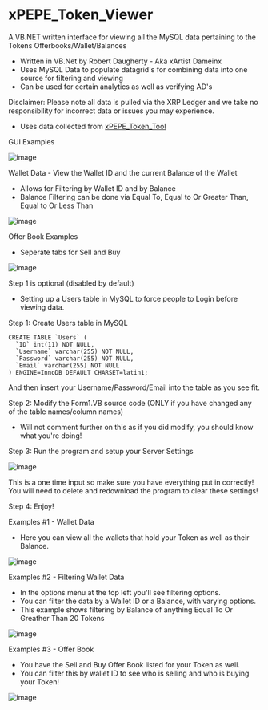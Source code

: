# xPEPE_Token_Viewer
 A VB.NET written interface for viewing all the MySQL data pertaining to the Tokens Offerbooks/Wallet/Balances

- Written in VB.Net by Robert Daugherty - Aka xArtist Dameinx
- Uses MySQL Data to populate datagrid's for combining data into one source for filtering and viewing
- Can be used for certain analytics as well as verifying AD's

Disclaimer: Please note all data is pulled via the XRP Ledger and we take no responsibility for incorrect data or issues you may experience.

- Uses data collected from [xPEPE_Token_Tool](https://github.com/xPEPENFT/xPEPE_Token_Tool)

GUI Examples

![image](https://user-images.githubusercontent.com/98682121/151728388-eb7bfe7a-2828-4319-a930-5c3d7a7392f8.png)


Wallet Data - View the Wallet ID and the current Balance of the Wallet
 - Allows for Filtering by Wallet ID and by Balance
 - Balance Filtering can be done via Equal To, Equal to Or Greater Than, Equal to Or Less Than

![image](https://user-images.githubusercontent.com/98682121/151728441-6e015806-e2ac-4c2b-8f2f-7dd08f972228.png)

Offer Book Examples
 - Seperate tabs for Sell and Buy

![image](https://user-images.githubusercontent.com/98682121/151728559-5027af09-876e-410a-998b-5ff7a280fec6.png)


Step 1 is optional (disabled by default)
 - Setting up a Users table in MySQL to force people to Login before viewing data.


Step 1: Create Users table in MySQL

```
CREATE TABLE `Users` (
  `ID` int(11) NOT NULL,
  `Username` varchar(255) NOT NULL,
  `Password` varchar(255) NOT NULL,
  `Email` varchar(255) NOT NULL
) ENGINE=InnoDB DEFAULT CHARSET=latin1;
```

And then insert your Username/Password/Email into the table as you see fit.

Step 2: Modify the Form1.VB source code (ONLY if you have changed any of the table names/column names)
 - Will not comment further on this as if you did modify, you should know what you're doing!


Step 3: Run the program and setup your Server Settings

![image](https://user-images.githubusercontent.com/98682121/151733296-ce91c092-9d00-4108-afce-421af58245ef.png)

This is a one time input so make sure you have everything put in correctly! You will need to delete and redownload the program to clear these settings!

Step 4: Enjoy!

Examples #1 - Wallet Data
- Here you can view all the wallets that hold your Token as well as their Balance.

![image](https://user-images.githubusercontent.com/98682121/151733387-fdd4f954-913a-40fc-b622-05e8c33e5a84.png)


Examples #2 - Filtering Wallet Data
- In the options menu at the top left you'll see filtering options.
- You can filter the data by a Wallet ID or a Balance, with varying options.
- This example shows filtering by Balance of anything Equal To Or Greather Than 20 Tokens

![image](https://user-images.githubusercontent.com/98682121/151733450-66265b92-60d4-4d77-bccf-4d8cb5472bec.png)

Examples #3 - Offer Book
- You have the Sell and Buy Offer Book listed for your Token as well.
- You can filter this by wallet ID to see who is selling and who is buying your Token!

![image](https://user-images.githubusercontent.com/98682121/151733506-7c0c9075-fe81-4391-bd2e-f06ae62a329f.png)




